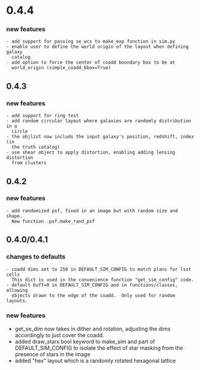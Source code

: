 # 0.4.4
### new features
    - add support for passing se_wcs to make_exp function in sim.py
    - enable user to define the world origin of the layout when defining galaxy
      catalog
    - add option to force the center of coadd boundary box to be at
      world_origin (simple_coadd_bbox=True)


## 0.4.3
### new features
    - add support for ring test
    - add random circular layout where galaxies are randomly distribution in a
      circle
    - the objlist now includs the input galaxy's position, redshift, index (in
      the truth catalog)
    - use shear object to apply distortion, enabling adding lensing distortion
      from clusters

## 0.4.2

### new features
    - add randomized psf, fixed in an image but with random size and shape.
      New function .psf.make_rand_psf


## 0.4.0/0.4.1

### changes to defaults

    - coadd dims set to 250 in DEFAULT_SIM_CONFIG to match plans for lsst cells
      This dict is used in the convenience function "get_sim_config" code.
    - default buff=0 in DEFAULT_SIM_CONFIG and in functions/classes, allowing
      objects drawn to the edge of the coadd.  Only used for random layouts.

### new features

   - get_se_dim now takes in dither and rotation, adjusting the dims
       accordingly to just cover the coadd.
   - added draw_stars bool keyword to make_sim and part of DEFAULT_SIM_CONFIG
     to isolate the effect of star masking from the presence of stars in the
     image
   - added "hex" layout which is a randomly rotated hexagonal lattice
